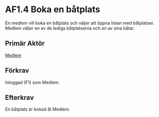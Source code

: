 # AF1.4 Boka en båtplats
En medlem vill boka en båtplats och väljer att öppna listan med båtplatser. Medlem väljer en av de lediga båtplatserna och en av sina båtar.

## Primär Aktör
[Medlem](kravspecifikation.md#medlem)

## Förkrav
Inloggad (F1) som Medlem.

## Efterkrav
En båtplats är bokad åt Medlem.